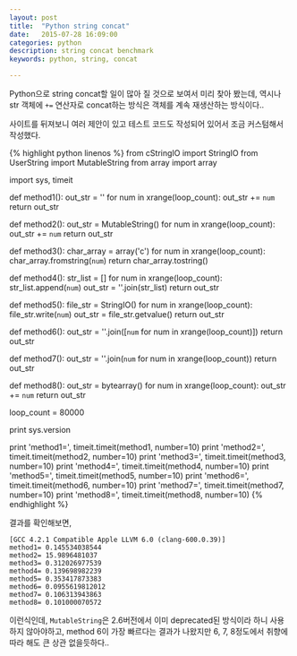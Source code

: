 ```yaml
---
layout: post
title:  "Python string concat"
date:   2015-07-28 16:09:00
categories: python
description: string concat benchmark
keywords: python, string, concat

---
```


Python으로 string concat할 일이 많아 질 것으로 보여서 미리 찾아 봤는데, 역시나 str 객체에 ```+=``` 연산자로 concat하는 방식은 객체를 계속 재생산하는 방식이다..

사이트를 뒤져보니 여러 제안이 있고 테스트 코드도 작성되어 있어서 조금 커스텀해서 작성했다.

{% highlight python linenos %}
from cStringIO import StringIO
from UserString import MutableString
from array import array

import sys, timeit

def method1():
    out_str = ''
    for num in xrange(loop_count):
        out_str += `num`
    return out_str

def method2():
    out_str = MutableString()
    for num in xrange(loop_count):
        out_str += `num`
    return out_str

def method3():
    char_array = array('c')
    for num in xrange(loop_count):
        char_array.fromstring(`num`)
    return char_array.tostring()

def method4():
    str_list = []
    for num in xrange(loop_count):
        str_list.append(`num`)
    out_str = ''.join(str_list)
    return out_str

def method5():
    file_str = StringIO()
    for num in xrange(loop_count):
        file_str.write(`num`)
    out_str = file_str.getvalue()
    return out_str

def method6():
    out_str = ''.join([`num` for num in xrange(loop_count)])
    return out_str

def method7():
    out_str = ''.join(`num` for num in xrange(loop_count))
    return out_str

def method8():
    out_str = bytearray()
    for num in xrange(loop_count):
        out_str += `num`
    return out_str


loop_count = 80000

print sys.version

print 'method1=', timeit.timeit(method1, number=10)
print 'method2=', timeit.timeit(method2, number=10)
print 'method3=', timeit.timeit(method3, number=10)
print 'method4=', timeit.timeit(method4, number=10)
print 'method5=', timeit.timeit(method5, number=10)
print 'method6=', timeit.timeit(method6, number=10)
print 'method7=', timeit.timeit(method7, number=10)
print 'method8=', timeit.timeit(method8, number=10)
{% endhighlight %}

결과를 확인해보면, 

    [GCC 4.2.1 Compatible Apple LLVM 6.0 (clang-600.0.39)]
    method1= 0.145534038544
    method2= 15.9896481037
    method3= 0.312026977539
    method4= 0.139698982239
    method5= 0.353417873383
    method6= 0.0955619812012
    method7= 0.106313943863
    method8= 0.101000070572

이런식인데, ```MutableString```은 2.6버전에서 이미 deprecated된 방식이라 하니 사용하지 않아야하고, method 6이 가장 빠르다는 결과가 나왔지만 6, 7, 8정도에서 취향에 따라 해도 큰 상관 없을듯하다..
